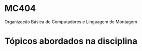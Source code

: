 # MC404
Organização Básica de Computadores e Linguagem de Montagem

# Tópicos abordados na disciplina

